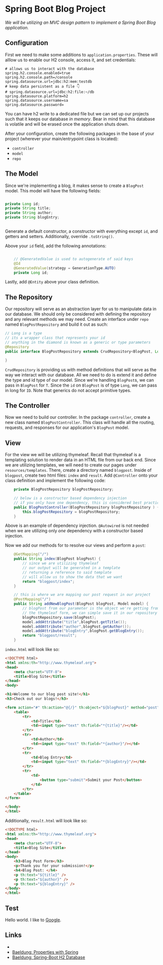 # Spring Boot Blog Project

_We will be utilizing an MVC design pattern to implement a Spring Boot Blog application._

## Configuration

First we need to make some additions to `application.properties`. These will alllow us to enable our H2 console, access it, and set credentials:

```
# allows us to interact with the database
spring.h2.console.enabled=true
spring.h2.console.path=/console
spring.datasource.url=jdbc:h2:mem:testdb
# keep data persistent as a file 👇
# spring.datasource.url=jdbc:h2:file:~/db
spring.datasource.platform=h2
spring.datasource.username=sa
spring.datasource.password=
```

You can have h2 write to a dedicated file but we can set up our projects such that it keeps our database _in memory_. Bear in mind that this database is volatile and will be erased once the application shuts down.

After your configuration, create the following packages in the base of your project (wherever your main/entrypoint class is located):

- `controller`
- `model`
- `repo`

## The Model

Since we're implementing a blog, it makes sense to create a `BlogPost` model. This model will have the following fields:

```java

private Long id;
private String title;
private String author;
private String blogEntry;
    
```

Generate a default constructor, a constructor with everything except `id`, and getters and setters. Additionally, override `.toString()`.

Above your `id` field, add the following annotations:

```java

    // @GeneratedValue is used to autogenerate of said keys
    @Id
    @GeneratedValue(strategy = GenerationType.AUTO)
    private Long id;

```
Lastly, add `@Entity` above your class definition.

## The Repository

Our repository will serve as an abstraction layer for us to manipulate data in our database. We should only be considered with defining the repository and any relevant methods we may need. Create an interface under `repo` named `BlogPostRepository` and build it out as such:

```java
// Long is a type
// its a wrapper class that represents your id
// anything in the diamond is known as a generic or type parameters
@Repository
public interface BlogPostRepository extends CrudRepository<BlogPost, Long> {

}
```

`CrudRepository` is providing us with method definitions that will serve as the way we interact with our database. All we need to do is extend it and define the type and id type of our model. Since we're handling `BlogPost`s, we can pass in `BlogPost` for `T`. Since the `id` on `BlogPost` is of type `Long`, we can pass in long for `ID`. Note that generics do not accept primitive types.

## The Controller

Now we need to build our controller. In the package `controller`, create a new class named `BlogPostController`. This class will handle all the routing, requests, and responses for our application's `BlogPost` model. 

## View

For the view we will be utilizing thymeleaf. Recall that thymeleaf is a templating solution to render data in an HTML file from our back end. Since we are utilizing templates, we will need to create our pages under `resources/templates`. There, create a directory named `blogpost`. Inside of `blogpost`, create two html files: `index` and `result`. Add `@Controller` onto your class definition and implement the following code:

```java
    private BlogPostRepository blogPostRepository;

    // below is a constructor based dependency injection
    // if you only have one dependency, this is considered best practice
    public BlogPostController(BlogPostRepository blogPostRepository ) {
        this.blogPostRepository = blogPostRepository;
    }
```

Above is an example of dependency injection. `@Autowired` is not needed when we are utilizing only _one_ dependency with a constructor based injection. 

Now we add our methods for to resolve our views and perform a `post`:

```java
    @GetMapping("/")
    public String index(BlogPost blogPost) {
        // since we are utilizing thymeleaf
        // our output will be generated in a template
        // returning a reference to said template
        // will allow us to show the data that we want
        return "blogpost/index";
    }

    // this is where we are mapping our post request in our project
    @PostMapping("/")
    public String addNewBlogPost(BlogPost blogPost, Model model) {
        // blogPost from our parameter is the object we're getting from
        // the thymeleaf form, we can simple save it in our repository
        blogPostRepository.save(blogPost);
        model.addAttribute("title",blogPost.getTitle());
        model.addAttribute("author",blogPost.getAuthor());
        model.addAttribute("blogEntry",blogPost.getBlogEntry());
        return "blogpost/result";
    }
```

`index.html` will look like so:

```html
<!DOCTYPE html>
<html xmlns:th="http://www.thymeleaf.org">
<head>
    <meta charset="UTF-8">
    <title>Blog Site</title>
</head>
<body>

<h1>Welcome to our blog post site!</h1>
<h3>Check out our blogs!</h3>

<form action="#" th:action="@{/}" th:object="${blogPost}" method="post">
    <table>
        <tr>
            <td>Title</td>
            <td><input type="text" th:field="*{title}"/></td>
        </tr>
        <tr>
            <td>Author</td>
            <td><input type="text" th:field="*{author}"/></td>
        </tr>
        <tr>
            <td>Blog Entry</td>
            <td><input type="text" th:field="*{blogEntry}"/></td>
        </tr>
        <tr>
            <td>
                <button type="submit">Submit your Post</button>
            </td>
        </tr>
    </table>
</form>

</body>
</html>
```

Additionally, `result.html` will look like so:

```html
<!DOCTYPE html>
<html xmlns:th="http://www.thymeleaf.org">
<head>
    <meta charset="UTF-8">
    <title>Blog Site</title>
</head>
<body>
    <h3>Blog Post Form</h3>
    <p>Thank you for your submission!</p>
    <h4>Blog Post: </h4>
    <p th:text="${title}" />
    <p th:text="${author}" />
    <p th:text="${blogEntry}" />
</body>
</html>
```

## Test

Hello world. I like to [Google][1].

## Links

- [1]: http:google.com "Google"
- [Baeldung: Properties with Spring](https://www.baeldung.com/properties-with-spring)
- [Baeldung: Spring-Boot H2 Database](https://www.baeldung.com/spring-boot-h2-database)

[comment]: <> (find likn)